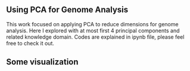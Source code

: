 ## Using PCA for Genome Analysis

This work focused on applying PCA to reduce dimensions for genome analysis. Here I explored with at most first 4 principal components and related knowledge domain. Codes are explained in ipynb file, please feel free to check it out.

## Some visualization


